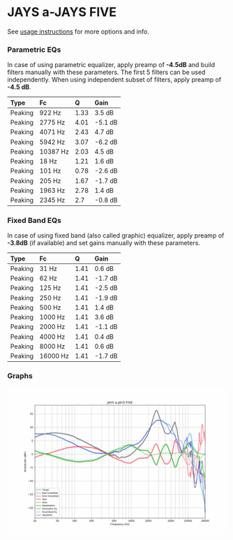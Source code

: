 # JAYS a-JAYS FIVE
See [usage instructions](https://github.com/jaakkopasanen/AutoEq#usage) for more options and info.

### Parametric EQs
In case of using parametric equalizer, apply preamp of **-4.5dB** and build filters manually
with these parameters. The first 5 filters can be used independently.
When using independent subset of filters, apply preamp of **-4.5 dB**.

| Type    | Fc       |    Q | Gain    |
|:--------|:---------|:-----|:--------|
| Peaking | 922 Hz   | 1.33 | 3.5 dB  |
| Peaking | 2775 Hz  | 4.01 | -5.1 dB |
| Peaking | 4071 Hz  | 2.43 | 4.7 dB  |
| Peaking | 5942 Hz  | 3.07 | -6.2 dB |
| Peaking | 10387 Hz | 2.03 | 4.5 dB  |
| Peaking | 18 Hz    | 1.21 | 1.6 dB  |
| Peaking | 101 Hz   | 0.78 | -2.6 dB |
| Peaking | 205 Hz   | 1.67 | -1.7 dB |
| Peaking | 1963 Hz  | 2.78 | 1.4 dB  |
| Peaking | 2345 Hz  | 2.7  | -0.8 dB |

### Fixed Band EQs
In case of using fixed band (also called graphic) equalizer, apply preamp of **-3.8dB**
(if available) and set gains manually with these parameters.

| Type    | Fc       |    Q | Gain    |
|:--------|:---------|:-----|:--------|
| Peaking | 31 Hz    | 1.41 | 0.6 dB  |
| Peaking | 62 Hz    | 1.41 | -1.7 dB |
| Peaking | 125 Hz   | 1.41 | -2.5 dB |
| Peaking | 250 Hz   | 1.41 | -1.9 dB |
| Peaking | 500 Hz   | 1.41 | 1.4 dB  |
| Peaking | 1000 Hz  | 1.41 | 3.6 dB  |
| Peaking | 2000 Hz  | 1.41 | -1.1 dB |
| Peaking | 4000 Hz  | 1.41 | 0.4 dB  |
| Peaking | 8000 Hz  | 1.41 | 0.6 dB  |
| Peaking | 16000 Hz | 1.41 | -1.7 dB |

### Graphs
![](./JAYS%20a-JAYS%20FIVE.png)
